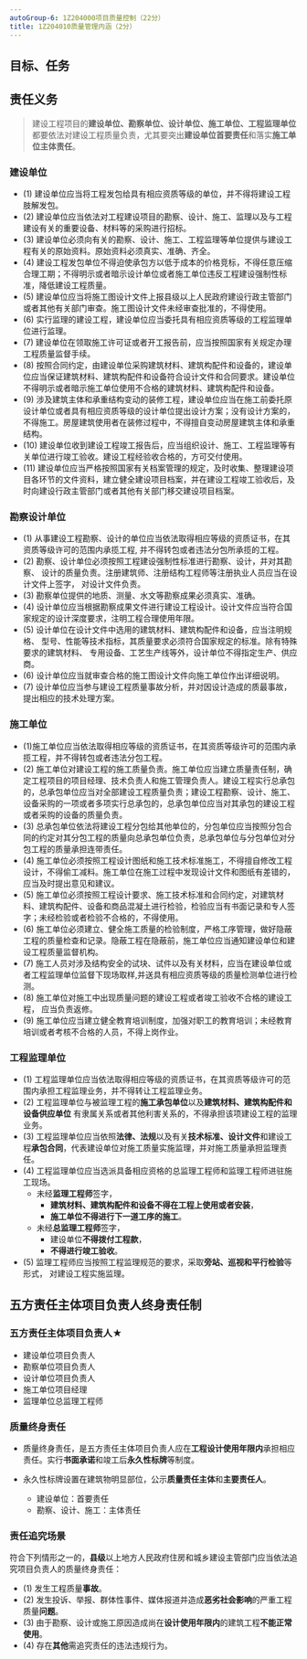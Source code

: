 ```yaml
---
autoGroup-6: 1Z204000项目质量控制（22分）
title: 1Z204010质量管理内涵（2分）
---
```

## 目标、任务

## 责任义务
> 建设工程项目的**建设单位、勘察单位、设计单位、施工单位、工程监理单位**都要依法对建设工程质量负责，尤其要突出**建设单位首要责任**和落实**施工单位主体责任**。

### 建设单位
- (1) 建设单位应当将工程发包给具有相应资质等级的单位，并不得将建设工程肢解发包。
- (2) 建设单位应当依法对工程建设项目的勘察、设计、施工、监理以及与工程建设有关的重要设备、材料等的采购进行招标。
- (3) 建设单位必须向有关的勘察、设计、施工、工程监理等单位提供与建设工程有关的原始资料。原始资料必须真实、准确、齐全。
- (4) 建设工程发包单位不得迫使承包方以低于成本的价格竞标，不得任意压缩合理工期；不得明示或者暗示设计单位或者施工单位违反工程建设强制性标准，降低建设工程质量。
- (5) 建设单位应当将施工图设计文件上报县级以上人民政府建设行政主管部门或者其他有关部门审查。施工图设计文件未经审查批准的，不得使用。
- (6) 实行监理的建设工程，建设单位应当委托具有相应资质等级的工程监理单位进行监理。
- (7) 建设单位在领取施工许可证或者开工报告前，应当按照国家有关规定办理工程质量监督手续。
- (8) 按照合同约定，由建设单位采购建筑材料、建筑构配件和设备的，建设单位应当保证建筑材料、建筑构配件和设备符合设计文件和合同要求。建设单位不得明示或者暗示施工单位使用不合格的建筑材料、建筑构配件和设备。
- (9) 涉及建筑主体和承重结构变动的装修工程，建设单位应当在施工前委托原设计单位或者具有相应资质等级的设计单位提出设计方案；没有设计方案的，不得施工。房屋建筑使用者在装修过程中，不得擅自变动房屋建筑主体和承重结构。
- (10) 建设单位收到建设工程竣工报告后，应当组织设计、施工、工程监理等有关单位进行竣工验收。建设工程经验收合格的，方可交付使用。
- (11) 建设单位应当严格按照国家有关档案管理的规定，及时收集、整理建设项目各环节的文件资料，建立健全建设项目档案，并在建设工程竣工验收后，及时向建设行政主管部门或者其他有关部门移交建设项目档案。

### 勘察设计单位
- (1) 从事建设工程勘察、设计的单位应当依法取得相应等级的资质证书，在其资质等级许可的范围内承揽工程, 并不得转包或者违法分包所承揽的工程。
- (2) 勘察、设计单位必须按照工程建设强制性标准进行勘察、设计，并对其勘察、 设计的质量负责。注册建筑师、注册结构工程师等注册执业人员应当在设计文件上签字， 对设计文件负责。
- (3) 勘察单位提供的地质、测量、水文等勘察成果必须真实、准确。
- (4) 设计单位应当根据勘察成果文件进行建设工程设计。设计文件应当符合国家规定的设计深度要求，注明工程合理使用年限。
- (5) 设计单位在设计文件中选用的建筑材料、建筑构配件和设备，应当注明规格、 型号、性能等技术指标，其质量要求必须符合国家规定的标准。除有特殊要求的建筑材料、 专用设备、工艺生产线等外，设计单位不得指定生产、供应商。
- (6) 设计单位应当就审查合格的施工图设计文件向施工单位作出详细说明。
- (7) 设计单位应当参与建设工程质量事故分析，并对因设计造成的质最事故，提出相应的技术处理方案。

### 施工单位
- (1)施工单位应当依法取得相应等级的资质证书，在其资质等级许可的范围内承揽工程，并不得转包或者违法分包工程。
- (2) 施工单位对建设工程的施工质量负责。施工单位应当建立质量责任制，确定工程项目的项目经理、技术负责人和施工管理负责人。建设工程实行总承包的，总承包单位应当对全部建设工程质量负责；建设工程勘察、设计、施工、设备采购的一项或者多项实行总承包的，总承包单位应当对其承包的建设工程或者采购的设备的质量负责。
- (3) 总承包单位依法将建设工程分包给其他单位的，分包单位应当按照分包合同的约定对其分包工程的质量向总承包单位负责，总承包单位与分包单位对分包工程的质量承担连带责任。
- (4) 施工单位必须按照工程设计图纸和施工技术标准施工，不得擅自修改工程设计，不得偷工减料。施工单位在施工过程中发现设计文件和图纸有差错的，应当及时提出意见和建议。
- (5) 施工单位必须按照工程设计要求、施工技术标准和合同约定，对建筑材料、建筑构配件、设备和商品混凝土进行检验，检验应当有书面记录和专人签字；未经检验或者检验不合格的，不得使用。
- (6) 施工单位必须建立、健全施工质量的检验制度，严格工序管理，做好隐蔽工程的质量检查和记录。隐蔽工程在隐蔽前，施工单位应当通知建设单位和建设工程质量监督机构。
- (7) 施工人员对涉及结构安全的试块、试件以及有关材料，应当在建设单位或者工程监理单位监督下现场取样,并送具有相应资质等级的质量检测单位进行检测。
- (8) 施工单位对施工中出现质量问题的建设工程或者竣工验收不合格的建设工程， 应当负责返修。
- (9) 施工单位应当建立健全教育培训制度，加强对职工的教育培训；未经教育培训或者考核不合格的人员，不得上岗作业。

### 工程监理单位
- (1) 工程监理单位应当依法取得相应等级的资质证书，在其资质等级许可的范围内承担工程监理业务，并不得转让工程监理业务。
- (2) 工程监理单位与被监理工程的**施工承包单位**以及**建筑材料、建筑构配件和设备供应单位**
    有隶属关系或者其他利害关系的，不得承担该项建设工程的监理业务。
- (3) 工程监理单位应当依照**法律、法规**以及有关**技术标准、设计文件**和建设工程**承包合同**，代表建设单位对施工质量实施监理，并对施工质量承担监理责任。
- (4) 工程监理单位应当选派具备相应资格的总监理工程师和监理工程师进驻施工现场。
    - 未经**监理工程师**签字，
        - **建筑材料、建筑构配件和设备不得在工程上使用或者安装**，
        - **施工单位不得进行下一道工序的施工**。
    - 未经**总监理工程师**签字，
        - 建设单位**不得拨付工程款**，
        - **不得进行竣工验收**。
- (5) 监理工程师应当按照工程监理规范的要求，采取**旁站、巡视和平行检验**等形式， 对建设工程实施监理。

## 五方责任主体项目负责人终身责任制
### 五方责任主体项目负责人★
- 建设单位项目负责人
- 勘察单位项目负责人
- 设计单位项目负责人
- 施工单位项目经理
- 监理单位总监理工程师

### 质量终身责任
 - 质量终身责任，是五方责任主体项目负责人应在**工程设计使用年限内**承担相应责任。实行**书面承诺**和竣工后**永久性标牌**等制度。

- 永久性标牌设置在建筑物明显部位，公示**质量责任主体**和**主要责任人**。
    - 建设单位：首要责任
    - 勘察、设计、施工：主体责任

### 责任追究场景
符合下列情形之一的，**县级**以上地方人民政府住房和城乡建设主管部门应当依法追究项目负责人的质量终身责任：
- (1) 发生工程质量**事故**。
- (2) 发生投诉、举报、群体性事件、媒体报道并造成**恶劣社会影响**的严重工程质量**问题**。
- (3) 由于勘察、设计或施工原因造成尚在**设计使用年限内**的建筑工程**不能正常使用**。
- (4) 存在**其他**需追究责任的违法违规行为。 
